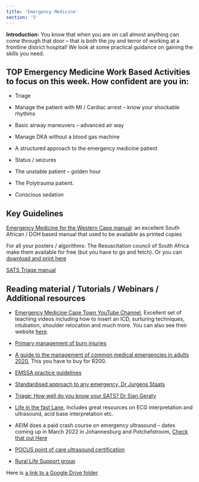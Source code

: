 ```yaml
---
title: 'Emergency Medicine'
section: '5'
---
```


**Introduction:** You know that when you are on call almost anything can come through that door – that is both the joy and terror of working at a frontline district hospital! We look at some practical guidance on gaining the skills you need.

## TOP Emergency Medicine Work Based Activities to focus on this week. How confident are you in:

* Triage

* Manage the patient with MI / Cardiac arrest – know your shockable rhythms

* Basic airway maneuvers – advanced air way

* Manage DKA without a blood gas machine

* A structured approach to the emergency medicine patient

* Status / seizures

* The unstable patient – golden hour

* The Polytrauma patient.

* Conscious sedation

## Key Guidelines

[Emergency Medicine for the Western Cape manual](http://www.emct.info/em-guidance.html): an excellent South African / DOH based manual that used to be available as printed copies

For all your posters / algorithms: The Resuscitation council of South Africa make them available for free (but you have to go and fetch). Or you can [download and print here](https://resus.co.za/subpages/RCSA_Information/Resources/Algorithms.html)

[SATS Triage manual](https://emssa.org.za/special-interest-groups/the-south-african-triage-scale-sats/)

## Reading material / Tutorials / Webinars / Additional resources

* [Emergency Medicine Cape Town YouTube Channel](https://www.youtube.com/channel/UCDP5VfSnQ3AB1xgPbMUTniw), Excellent set of teaching videos including how to insert an ICD, surturing techniques, intubation, shoulder relocation and much more. You can also see their website [here](http://www.emct.info/).

* [Primary management of burn injuries](https://safpj.co.za/index.php/safpj/article/view/5202/6319)

* [A guide to the management of common medical emergencies in adults 2020](https://mdinc.co.za/store/products/books/a-guide-to-the-management-of-common-medical-emergencies-in-adults-12th-edition-2020/), This you have to buy for R200.

* [EMSSA practice guidelines](https://emssa.org.za/practice-guidelines/)

* [Standardised approach to any emergency, Dr Jurgens Staats](https://youtu.be/aFzyQs64Z9Y)

* [Triage: How well do you know your SATS? Dr Sian Geraty](https://youtu.be/TgEYKoyWub4)

* [Life in the fast Lane](https://litfl.com/library/), Includes great resources on ECG interpretation and ultrasound, acid base interpretation etc.

* AEIM does a paid crash course on emergency ultrasound – dates coming up in March 2022 in Johannesburg and Potchefstroom, [Check that out Here](https://www.aiem.co.za/product/ultrasound-crash-course/)

* [POCUS point of care ultrasound certification](https://www.pocus.org/corp-point-of-care-ultrasound-fundamentals-certificate/)

* [Rural Life Support group](https://rlsg.org/)

Here is [a link to a Google Drive folder](https://drive.google.com/drive/folders/1GalPw78KvyxrsXWdWWxizt9Qh-6MDjF4?usp=sharing)

<!--
    This is a comment and is not displayed on the website. Do not alter this text between arrows (->).
    To change the content in this file, simply retype/ copy+paste any text above, as you would in a normal text file/ word document.

    The hashtag ( # ) symbols followed by a space and then text show a heading. The more #s you have, the smaller/"less important" the heading. You can add up to 6 # but we suggest max 4 #. make sure each heading is on a separate line.

    The single star ( * ) followed by a space and then text shows an item in a bulleted list. Make sure each item is on a separate line. . 

    The text surrounded by double stars ( ** ) with no space show bold text.

    Links are created by putting the text you want to show in square brackets ( [] ) followed by the link in round brackets ( () ). For example, [RuReSA](https://ruresa.org.za/) will show as RuReSA and link to the RuReSA website.

    Please refer to the "HOW TO USE" or "HOW TO USE SHORT" files for more information.
 -->
